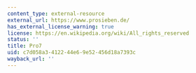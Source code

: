 ```yaml
---
content_type: external-resource
external_url: https://www.prosieben.de/
has_external_license_warning: true
license: https://en.wikipedia.org/wiki/All_rights_reserved
status: ''
title: Pro7
uid: c7d058a3-4122-44e6-9e52-456d18a7393c
wayback_url: ''
---
```

